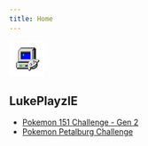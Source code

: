 ```yaml
---
title: Home
---
```


![Favicon](gif2.gif)

## LukePlayzIE
- [Pokemon 151 Challenge - Gen 2](poke-stuff/151-challenge-gen2.md)
- [Pokemon Petalburg Challenge](poke-stuff/petalburg-challenge.md)
